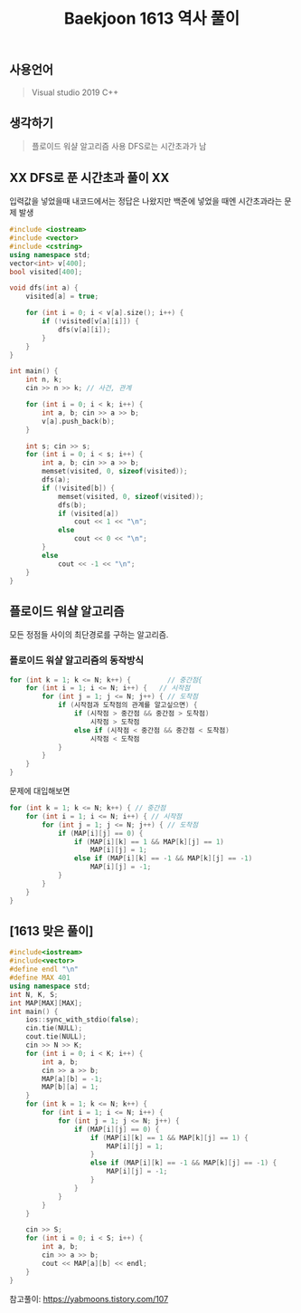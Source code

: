 ﻿---
title: "Baekjoon 1613 역사 풀이"
categories: Algorithm
comments: true
---

## 사용언어
 > Visual studio 2019 C++ 

## 생각하기
  > 플로이드 워샬 알고리즘 사용
  > DFS로는 시간초과가 남

## XX DFS로 푼 시간초과 풀이 XX
  입력값을 넣었을때 내코드에서는 정답은 나왔지만 백준에 넣었을 때엔 시간초과라는 문제 발생

```c++
#include <iostream>
#include <vector>
#include <cstring>
using namespace std;
vector<int> v[400];
bool visited[400];

void dfs(int a) {
	visited[a] = true;

	for (int i = 0; i < v[a].size(); i++) {
		if (!visited[v[a][i]]) {
			dfs(v[a][i]);
		}
	}
}

int main() {
	int n, k;
	cin >> n >> k; // 사건, 관계

	for (int i = 0; i < k; i++) {
		int a, b; cin >> a >> b;
		v[a].push_back(b);
	}

	int s; cin >> s;
	for (int i = 0; i < s; i++) {
		int a, b; cin >> a >> b;
		memset(visited, 0, sizeof(visited));
		dfs(a);
		if (!visited[b]) {
			memset(visited, 0, sizeof(visited));
			dfs(b);
			if (visited[a])
				cout << 1 << "\n";
			else
				cout << 0 << "\n";
		}
		else
			cout << -1 << "\n";
	}
}
```


## 플로이드 워샬 알고리즘
 모든 정점들 사이의 최단경로를 구하는 알고리즘.

### 플로이드 워샬 알고리즘의 동작방식

```c++
for (int k = 1; k <= N; k++) {         // 중간점{
	for (int i = 1; i <= N; i++) {   // 시작점
		for (int j = 1; j <= N; j++) { // 도착점
			if (시작점과 도착점의 관계를 알고싶으면) {
				if (시작점 > 중간점 && 중간점 > 도착점) 
					시작점 > 도착점
				else if (시작점 < 중간점 && 중간점 < 도착점) 
					시작점 < 도착점
			}
		}
	}
}
```

문제에 대입해보면

```c++
for (int k = 1; k <= N; k++) { // 중간점
	for (int i = 1; i <= N; i++) { // 시작점
		for (int j = 1; j <= N; j++) { // 도착점
			if (MAP[i][j] == 0) {
				if (MAP[i][k] == 1 && MAP[k][j] == 1)
					MAP[i][j] = 1;
				else if (MAP[i][k] == -1 && MAP[k][j] == -1)
					MAP[i][j] = -1;
			}
		}
	}
}
```


## [1613 맞은 풀이]

```c++
#include<iostream>
#include<vector>
#define endl "\n"
#define MAX 401
using namespace std;
int N, K, S;
int MAP[MAX][MAX];
int main() {
	ios::sync_with_stdio(false);
	cin.tie(NULL);
	cout.tie(NULL);
	cin >> N >> K;
	for (int i = 0; i < K; i++) {
		int a, b;
		cin >> a >> b;
		MAP[a][b] = -1;
		MAP[b][a] = 1;
	}
	for (int k = 1; k <= N; k++) {
		for (int i = 1; i <= N; i++) {
			for (int j = 1; j <= N; j++) {
				if (MAP[i][j] == 0) {
					if (MAP[i][k] == 1 && MAP[k][j] == 1) {
						MAP[i][j] = 1;
					}
					else if (MAP[i][k] == -1 && MAP[k][j] == -1) {
						MAP[i][j] = -1;
					}
				}
			}
		}
	}

	cin >> S;
	for (int i = 0; i < S; i++) {
		int a, b;
		cin >> a >> b;
		cout << MAP[a][b] << endl;
	}
}
```

참고풀이: <https://yabmoons.tistory.com/107>